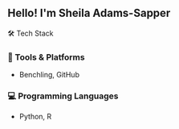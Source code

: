 ## Hello!  I'm Sheila Adams-Sapper

<!--
**sheila-adams-sapper/sheila-adams-sapper** is a ✨ _special_ ✨ repository because its `README.md` (this file) appears on your GitHub profile.

Here are some ideas to get you started:

🔭 I’m currently working on a project to highlight functional characterization of microbial interactions using Generative AI.
- 🌱 I’m currently learning ...
- 👯 I’m looking to collaborate on ...
- 🤔 I’m looking for help with ...
- 💬 Ask me about ...
- 📫 How to reach me: ...
- 😄 Pronouns: ...⚡

Fun fact: I love many areas of science!  I am a licensed amateur radio operator doing emergency communications and public service.  I love experimenting with homemade antennas which I use to explore radio communication propagation from parks and beaches.
-->
🛠 Tech Stack
### 🧪 Tools & Platforms
- Benchling, GitHub

### 💻 Programming Languages
- Python, R
